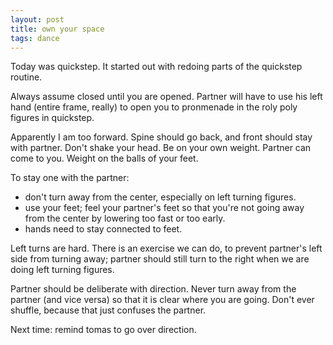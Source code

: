 ```yaml
---
layout: post
title: own your space
tags: dance
---
```


Today was quickstep. It started out with redoing parts of the quickstep routine.

Always assume closed until you are opened.  Partner will have to use his left hand (entire frame, really) to open you to pronmenade in the roly poly figures in quickstep.

Apparently I am too forward.  Spine should go back, and front should stay with partner.  Don't shake your head.  Be on your own weight.  Partner can come to you.  Weight on the balls of your feet.

To stay one with the partner:
- don't turn away from the center, especially on left turning figures.
- use your feet; feel your partner's feet so that you're not going away from the center by lowering too fast or too early.
- hands need to stay connected to feet.

Left turns are hard.  There is an exercise we can do, to prevent partner's left side from turning away; partner should still turn to the right when we are doing left turning figures.

Partner should be deliberate with direction.  Never turn away from the partner (and vice versa) so that it is clear where you are going.  Don't ever shuffle, because that just confuses the partner.

Next time: remind tomas to go over direction.